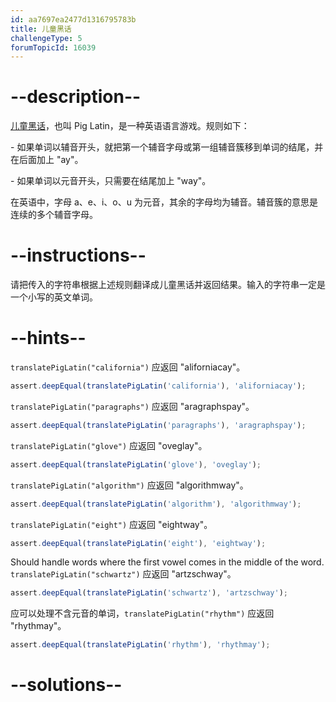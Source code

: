 ```yaml
---
id: aa7697ea2477d1316795783b
title: 儿童黑话
challengeType: 5
forumTopicId: 16039
---
```


# --description--

[儿童黑话](http://en.wikipedia.org/wiki/Pig_Latin)，也叫 Pig Latin，是一种英语语言游戏。规则如下：

\- 如果单词以辅音开头，就把第一个辅音字母或第一组辅音簇移到单词的结尾，并在后面加上 "ay"。

\- 如果单词以元音开头，只需要在结尾加上 "way"。

在英语中，字母 a、e、i、o、u 为元音，其余的字母均为辅音。辅音簇的意思是连续的多个辅音字母。

# --instructions--

请把传入的字符串根据上述规则翻译成儿童黑话并返回结果。输入的字符串一定是一个小写的英文单词。

# --hints--

`translatePigLatin("california")` 应返回 "aliforniacay"。

```js
assert.deepEqual(translatePigLatin('california'), 'aliforniacay');
```

`translatePigLatin("paragraphs")` 应返回 "aragraphspay"。

```js
assert.deepEqual(translatePigLatin('paragraphs'), 'aragraphspay');
```

`translatePigLatin("glove")` 应返回 "oveglay"。

```js
assert.deepEqual(translatePigLatin('glove'), 'oveglay');
```

`translatePigLatin("algorithm")` 应返回 "algorithmway"。

```js
assert.deepEqual(translatePigLatin('algorithm'), 'algorithmway');
```

`translatePigLatin("eight")` 应返回 "eightway"。

```js
assert.deepEqual(translatePigLatin('eight'), 'eightway');
```

Should handle words where the first vowel comes in the middle of the word.  `translatePigLatin("schwartz")` 应返回 "artzschway"。

```js
assert.deepEqual(translatePigLatin('schwartz'), 'artzschway');
```

应可以处理不含元音的单词，`translatePigLatin("rhythm")` 应返回 "rhythmay"。

```js
assert.deepEqual(translatePigLatin('rhythm'), 'rhythmay');
```

# --solutions--

